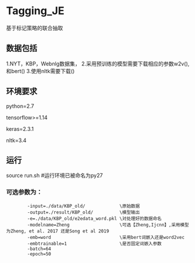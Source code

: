 # Tagging_JE
基于标记策略的联合抽取

## 数据包括
 1.NYT，KBP，Webnlg数据集，
 2.采用预训练的模型需要下载相应的参数w2v(),和bert()
 3.使用nltk需要下载()
## 环境要求
  python=2.7
  
  tensorflow>=1.14
  
  keras=2.3.1
  
  nltk=3.4
## 运行
 source run.sh  #运行环境已被命名为py27
 ### 可选参数为：
            -input=./data/KBP_old/             \原始数据
            -output=./result/KBP_old/          \模型输出
            -e=./data/KBP_old/e2edata_word.pkl \对处理好的数据命名
            -modelname=Zheng                   \可选【Zheng,Ijcnn】,采用模型为Zheng, et al. 2017 还是Song et al 2019
            -emb=word                          \采用bert词嵌入还是word2vec
            -embtrainable=1                    \是否固定词嵌入参数
            -batch=64                          
            -epoch=50
 
